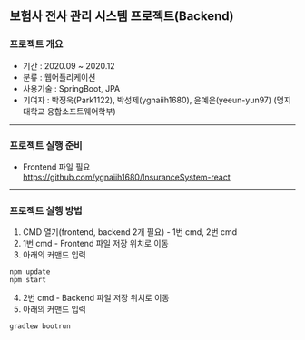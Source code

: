 ## 보험사 전사 관리 시스템 프로젝트(Backend)
### 프로젝트 개요
* 기간 : 2020.09 ~ 2020.12
* 분류 : 웹어플리케이션
* 사용기술 : SpringBoot, JPA
* 기여자 : 박정욱(Park1122), 박성제(ygnaiih1680), 윤예은(yeeun-yun97) (명지대학교 융합소프트웨어학부)
***
### 프로젝트 실행 준비
* Frontend 파일 필요  
https://github.com/ygnaiih1680/InsuranceSystem-react
***
### 프로젝트 실행 방법   
1. CMD 열기(frontend, backend 2개 필요) - 1번 cmd, 2번 cmd
2. 1번 cmd - Frontend 파일 저장 위치로 이동
3. 아래의 커맨드 입력  
```
npm update
npm start
```
4. 2번 cmd - Backend 파일 저장 위치로 이동
5. 아래의 커맨드 입력  
```
gradlew bootrun
```
